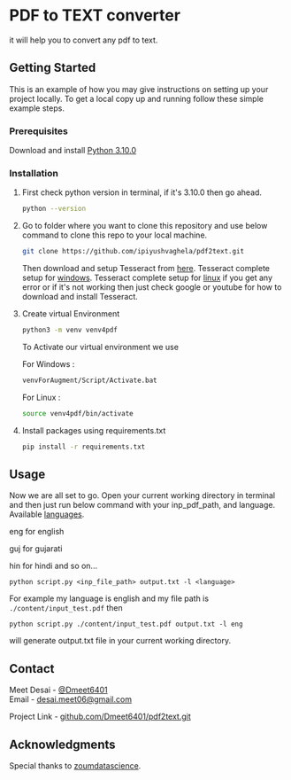 
# PDF to TEXT converter

it will help you to convert any pdf to text.

## Getting Started

This is an example of how you may give instructions on setting up your project locally.
To get a local copy up and running follow these simple example steps.

### Prerequisites

Download and install [Python 3.10.0](https://www.python.org/ftp/python/3.10.0/python-3.10.0-amd64.exe)

### Installation

1. First check python version in terminal, if it's 3.10.0 then go ahead.
   ```sh
   python --version 
   ```

2. Go to folder where you want to clone this repository and use below command to clone this repo to your local machine.
   ```sh
   git clone https://github.com/ipiyushvaghela/pdf2text.git
   ```
   
   Then download and setup Tesseract from [here](https://tesseract-ocr.github.io/tessdoc/Installation.html). Tesseract complete setup for [windows](https://linuxhint.com/install-tesseract-windows/). Tesseract complete setup for [linux](https://linuxhint.com/install-tesseract-ocr-linux/)
   if you get any error or if it's not working then just check google or youtube for how to download and install Tesseract.
    
3. Create virtual Environment 
   ```sh
   python3 -m venv venv4pdf
   ```

   To Activate our virtual environment we use
   
   For Windows : 
   ```sh
   venvForAugment/Script/Activate.bat
   ```

   For Linux :
   ```sh
   source venv4pdf/bin/activate
   ```
4. Install packages using requirements.txt
   ```sh
   pip install -r requirements.txt
   ```
## Usage

Now we are all set to go. 
Open your current working directory in terminal and then just run below command with your inp_pdf_path, and language. Available [languages](https://github.com/tesseract-ocr/tessdata).

eng for english

guj for gujarati 

hin for hindi and so on...

```
python script.py <inp_file_path> output.txt -l <language>
```

For example my language is english and my file path is ```./content/input_test.pdf``` then
```
python script.py ./content/input_test.pdf output.txt -l eng
```
will generate output.txt file in your current working directory.

## Contact

Meet Desai - [@Dmeet6401](https://twitter.com/@Dmeet6401)   
Email - [desai.meet06@gmail.com](desai.meet06@gmail.com)

Project Link -  [github.com/Dmeet6401/pdf2text.git](https://github.com/Dmeet6401/pdf2text.git)

## Acknowledgments
Special thanks to [zoumdatascience](https://github.com/zoumdatascience/OCR).
